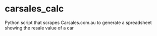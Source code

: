 # carsales_calc
Python script that scrapes Carsales.com.au to  generate a spreadsheet showing the resale value of a car
